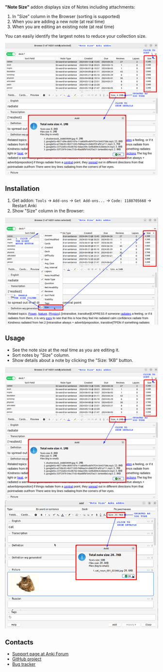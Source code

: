 **"Note Size"** addon displays size of Notes including attachments:

1. In "Size" column in the Browser (sorting is supported)
2. When you are adding a new note (at real time)
3. When you are editing an existing note (at real time)

You can easily identify the largest notes to reduce your collection size.

![](https://raw.githubusercontent.com/Aleks-Ya/note-size-anki-addon/main/description/edit_note.png)

## Installation

1. Get addon: `Tools` -> `Add-ons` -> `Get Add-ons...` -> `Code: 1188705668` -> Restart Anki
2. Show "Size" column in the Browser:

![](https://raw.githubusercontent.com/Aleks-Ya/note-size-anki-addon/main/description/install.png)

## Usage

- See the note size at the real time as you are editing it.
- Sort notes by "Size" column.
- Show details about a note by clicking the "Size: 1KB" button.

![](https://raw.githubusercontent.com/Aleks-Ya/note-size-anki-addon/main/description/edit_note.png)
![](https://raw.githubusercontent.com/Aleks-Ya/note-size-anki-addon/main/description/add_note.png)

## Contacts

- [Support page at Anki Forum](https://forums.ankiweb.net/t/note-size-addon-support/46001)
- [GitHub project](https://github.com/Aleks-Ya/note-size-anki-addon)
- [Bug tracker](https://github.com/Aleks-Ya/note-size-anki-addon/issues)
